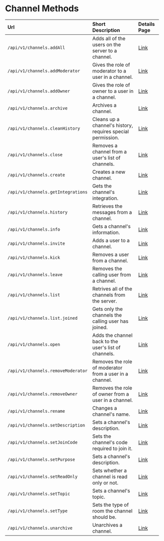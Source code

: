 # Channel Methods
| Url | Short Description | Details Page |
| :--- | :--- | :--- |
| `/api/v1/channels.addAll` | Adds all of the users on the server to a channel. | [Link](addAll/) |
| `/api/v1/channels.addModerator` | Gives the role of moderator to a user in a channel. | [Link](addModerator/) |
| `/api/v1/channels.addOwner` | Gives the role of owner to a user in a channel. | [Link](addOwner/) |
| `/api/v1/channels.archive` | Archives a channel. | [Link](archive/) |
| `/api/v1/channels.cleanHistory` | Cleans up a channel's history, requires special permission. | [Link](cleanHistory/) |
| `/api/v1/channels.close` | Removes a channel from a user's list of channels. | [Link](close/) |
| `/api/v1/channels.create` | Creates a new channel. | [Link](create/) |
| `/api/v1/channels.getIntegrations` | Gets the channel's integration. | [Link](getIntegrations/)
| `/api/v1/channels.history` | Retrieves the messages from a channel. | [Link](history/) |
| `/api/v1/channels.info` | Gets a channel's information. | [Link](info/) |
| `/api/v1/channels.invite` | Adds a user to a channel. | [Link](invite/) |
| `/api/v1/channels.kick` | Removes a user from a channel. | [Link](kick/) |
| `/api/v1/channels.leave` | Removes the calling user from a channel. | [Link](leave/) |
| `/api/v1/channels.list` | Retrives all of the channels from the server. | [Link](list/) |
| `/api/v1/channels.list.joined` | Gets only the channels the calling user has joined. | [Link](list-joined/) |
| `/api/v1/channels.open` | Adds the channel back to the user's list of channels. | [Link](open/) |
| `/api/v1/channels.removeModerator` | Removes the role of moderator from a user in a channel. | [Link](removeModerator/) |
| `/api/v1/channels.removeOwner` | Removes the role of owner from a user in a channel. | [Link](removeOwner/) |
| `/api/v1/channels.rename` | Changes a channel's name. | [Link](rename/) |
| `/api/v1/channels.setDescription` | Sets a channel's description. | [Link](setDescription/) |
| `/api/v1/channels.setJoinCode` | Sets the channel's code required to join it. | [Link](setJoinCode/) |
| `/api/v1/channels.setPurpose` | Sets a channel's description. | [Link](setPurpose/) |
| `/api/v1/channels.setReadOnly` | Sets whether a channel is read only or not. | [Link](setReadOnly/) |
| `/api/v1/channels.setTopic` | Sets a channel's topic. | [Link](setTopic/) |
| `/api/v1/channels.setType` | Sets the type of room the channel should be. | [Link](setType/) |
| `/api/v1/channels.unarchive` | Unarchives a channel. | [Link](unarchive/) |
